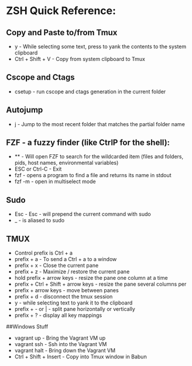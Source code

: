 ZSH Quick Reference:
=======================

## Copy and Paste to/from Tmux
* y - While selecting some text, press to yank the contents to the system clipboard
* Ctrl + Shift + V - Copy from system clipboard to Tmux

## Cscope and Ctags
* csetup - run cscope and ctags generation in the current folder

## Autojump
* j <partialFolderName> - Jump to the most recent folder that matches the partial folder name

## FZF - a fuzzy finder (like CtrlP for the shell):
* ** <TAB> - Will open FZF to search for the wildcarded item (files and folders, pids, host names, environmental variables)
* ESC or Ctrl-C - Exit
* fzf - opens a program to find a file and returns its name in stdout
* fzf -m - open in multiselect mode

## Sudo
* Esc - Esc - will prepend the current command with sudo
* _ - is aliased to sudo

## TMUX
* Control prefix is Ctrl + a
* prefix + a - To send a Ctrl + a to a window
* prefix + x - Close the current pane
* prefix + z - Maximize / restore the current pane
* hold prefix + arrow keys - resize the pane one column at a time
* prefix + Ctrl + Shift + arrow keys - resize the pane several columns per
* prefix + arrow keys - move between panes
* prefix + d - disconnect the tmux session
* y - while selecting text to yank it to the clipboard
* prefix + - or | - split pane horizontally or vertically
* prefix + ? - display all key mappings

##Windows Stuff
* vagrant up - Bring the Vagrant VM up
* vagrant ssh - Ssh into the Vagrant VM
* vagrant halt - Bring down the Vagrant VM
* Ctrl + Shift + Insert - Copy into Tmux window in Babun
